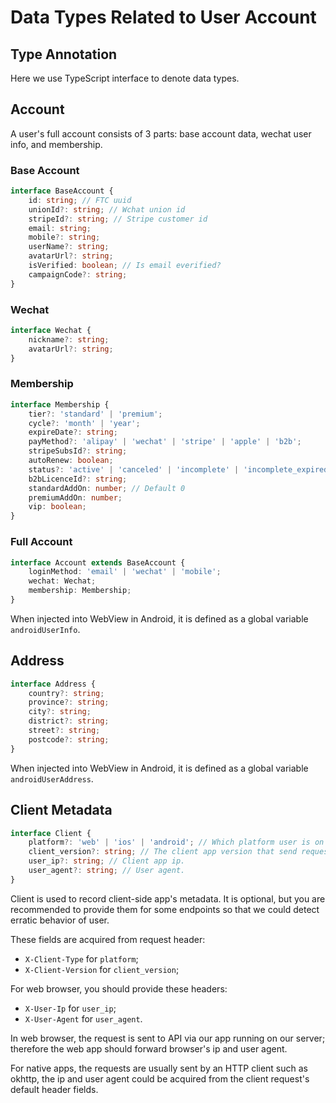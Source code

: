 # Data Types Related to User Account

## Type Annotation

Here we use TypeScript interface to denote data types.

## Account

A user's full account consists of 3 parts: base account data, wechat user info, and membership.

### Base Account

```typescript
interface BaseAccount {
    id: string; // FTC uuid
    unionId?: string; // Wchat union id
    stripeId?: string; // Stripe customer id
    email: string;
    mobile?: string;
    userName?: string;
    avatarUrl?: string;
    isVerified: boolean; // Is email everified?
    campaignCode?: string;
}
```

### Wechat

```typescript
interface Wechat {
    nickname?: string;
    avatarUrl?: string;
}
```

### Membership

```typescript
interface Membership {
    tier?: 'standard' | 'premium';
    cycle?: 'month' | 'year';
    expireDate?: string;
    payMethod?: 'alipay' | 'wechat' | 'stripe' | 'apple' | 'b2b';
    stripeSubsId?: string;
    autoRenew: boolean;
    status?: 'active' | 'canceled' | 'incomplete' | 'incomplete_expired' | 'past_due' | 'trialing' | 'unpaid'; // Stripe subscription status
    b2bLicenceId?: string;
    standardAddOn: number; // Default 0
    premiumAddOn: number;
    vip: boolean;
}
```

### Full Account

```typescript
interface Account extends BaseAccount {
    loginMethod: 'email' | 'wechat' | 'mobile';
    wechat: Wechat;
    membership: Membership;
}
```

When injected into WebView in Android, it is defined as a global variable `androidUserInfo`.

## Address

```typescript
interface Address {
    country?: string;
    province?: string;
    city?: string;
    district?: string;
    street?: string;
    postcode?: string;
}
```

When injected into WebView in Android, it is defined as a global variable `androidUserAddress`.


## Client Metadata

```typescript
interface Client {
    platform?: 'web' | 'ios' | 'android'; // Which platform user is on
    client_version?: string; // The client app version that send request to API.
    user_ip?: string; // Client app ip.
    user_agent?: string; // User agent.
}
```

Client is used to record client-side app's metadata. It is optional, but you are recommended to provide them for some endpoints so that we could detect erratic behavior of user.

These fields are acquired from request header:

* `X-Client-Type` for `platform`;
* `X-Client-Version` for `client_version`;

For web browser, you should provide these headers:

* `X-User-Ip` for `user_ip`;
* `X-User-Agent` for `user_agent`.

In web browser, the request is sent to API via our app running on our server; therefore the web app should forward browser's ip and user agent.

For native apps, the requests are usually sent by an HTTP client such as okhttp, the ip and user agent could be acquired from the client request's default header fields.
